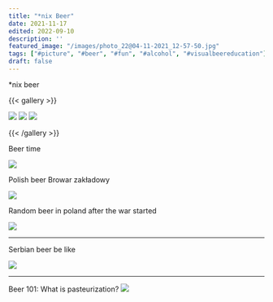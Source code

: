 ```yaml
---
title: "*nix Beer"
date: 2021-11-17
edited: 2022-09-10
description: ''
featured_image: "/images/photo_22@04-11-2021_12-57-50.jpg"
tags: ["#picture", "#beer", "#fun", "#alcohol", "#visualbeereducation"]
draft: false
---
```


*nix beer


{{< gallery >}}

<img src="/images/photo_22@04-11-2021_12-57-50.jpg" class="grid-w50 md:grid-w33 xl:grid-w25" />
<img src="/images/photo_21@04-11-2021_12-57-50.jpg" class="grid-w50 md:grid-w33 xl:grid-w25" />
<img src="/images/photo_23@04-11-2021_12-57-50.jpg" class="grid-w50 md:grid-w33 xl:grid-w25" />

{{< /gallery >}}


Beer time 

![](/images/photo_28@04-11-2021_19-42-50.jpg)

Polish beer Browar zakładowy

![](/images/photo_512@29-04-2022_01-18-25.jpg)


Random beer in poland after the war started

![](/images/photo_868@10-09-2022_19-39-00.jpg)

***

Serbian beer be like

![](/images/pi_beer.jpeg)

***

Beer 101: What is pasteurization?
![](/images/beer101_pasteurization.jpeg)